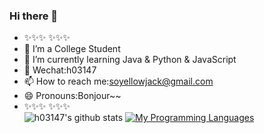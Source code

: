 ### Hi there 👋

<!--
**h03147/h03147** is a ✨ _special_ ✨ repository because its `README.md` (this file) appears on your GitHub profile.

Here are some ideas to get you started:

- 🔭 I’m currently working on ...
- 🌱 I’m currently learning ...
- 👯 I’m looking to collaborate on ...
- 🤔 I’m looking for help with ...
- 💬 Ask me about ...
- 📫 How to reach me: ...
- 😄 Pronouns: ...
- ⚡ Fun fact: ...
-->
- ✨✨✨ ✨✨✨
- 👷 I’m a College Student
- 🌱 I’m currently learning Java & Python & JavaScript
- 💬 Wechat:h03147
- 📫 How to reach me:soyellowjack@gmail.com
- 😄 Pronouns:Bonjour~~
- ✨✨✨ ✨✨✨  
![h03147's github stats](https://github-readme-stats.vercel.app/api?username=h03147&show_icons=true&theme=monokai)
[![My Programming Languages](https://github-readme-stats.vercel.app/api/top-langs/?username=h03147&layout=compact)](https://github.com/anuraghazra/github-readme-stats)
